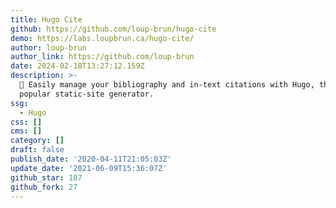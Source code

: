 ```yaml
---
title: Hugo Cite
github: https://github.com/loup-brun/hugo-cite
demo: https://labs.loupbrun.ca/hugo-cite/
author: loup-brun
author_link: https://github.com/loup-brun
date: 2024-02-18T13:27:12.159Z
description: >-
  📝 Easily manage your bibliography and in-text citations with Hugo, the
  popular static-site generator.
ssg:
  - Hugo
css: []
cms: []
category: []
draft: false
publish_date: '2020-04-11T21:05:03Z'
update_date: '2021-06-09T15:36:07Z'
github_star: 107
github_fork: 27
---
```

